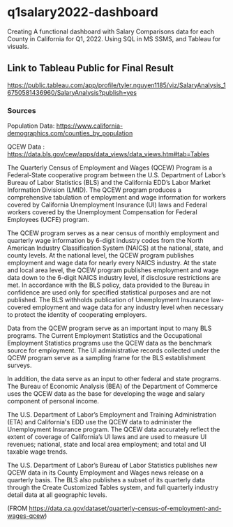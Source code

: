 # q1salary2022-dashboard
Creating A functional dashboard with Salary Comparisons data for each County in California for Q1, 2022. Using SQL in MS SSMS, and Tableau for visuals.

## Link to Tableau Public for Final Result
https://public.tableau.com/app/profile/tyler.nguyen1185/viz/SalaryAnalysis_16750581436960/SalaryAnalysis?publish=yes 

### Sources
Population Data: https://www.california-demographics.com/counties_by_population

QCEW Data : https://data.bls.gov/cew/apps/data_views/data_views.htm#tab=Tables

The Quarterly Census of Employment and Wages (QCEW) Program is a Federal-State cooperative program between the U.S. Department of Labor’s Bureau of Labor Statistics (BLS) and the California EDD’s Labor Market Information Division (LMID). The QCEW program produces a comprehensive tabulation of employment and wage information for workers covered by California Unemployment Insurance (UI) laws and Federal workers covered by the Unemployment Compensation for Federal Employees (UCFE) program.

The QCEW program serves as a near census of monthly employment and quarterly wage information by 6-digit industry codes from the North American Industry Classification System (NAICS) at the national, state, and county levels. At the national level, the QCEW program publishes employment and wage data for nearly every NAICS industry. At the state and local area level, the QCEW program publishes employment and wage data down to the 6-digit NAICS industry level, if disclosure restrictions are met. In accordance with the BLS policy, data provided to the Bureau in confidence are used only for specified statistical purposes and are not published. The BLS withholds publication of Unemployment Insurance law-covered employment and wage data for any industry level when necessary to protect the identity of cooperating employers.

Data from the QCEW program serve as an important input to many BLS programs. The Current Employment Statistics and the Occupational Employment Statistics programs use the QCEW data as the benchmark source for employment. The UI administrative records collected under the QCEW program serve as a sampling frame for the BLS establishment surveys.

In addition, the data serve as an input to other federal and state programs. The Bureau of Economic Analysis (BEA) of the Department of Commerce uses the QCEW data as the base for developing the wage and salary component of personal income.

The U.S. Department of Labor’s Employment and Training Administration (ETA) and California's EDD use the QCEW data to administer the Unemployment Insurance program. The QCEW data accurately reflect the extent of coverage of California’s UI laws and are used to measure UI revenues; national, state and local area employment; and total and UI taxable wage trends.

The U.S. Department of Labor’s Bureau of Labor Statistics publishes new QCEW data in its County Employment and Wages news release on a quarterly basis. The BLS also publishes a subset of its quarterly data through the Create Customized Tables system, and full quarterly industry detail data at all geographic levels.

(FROM https://data.ca.gov/dataset/quarterly-census-of-employment-and-wages-qcew)


